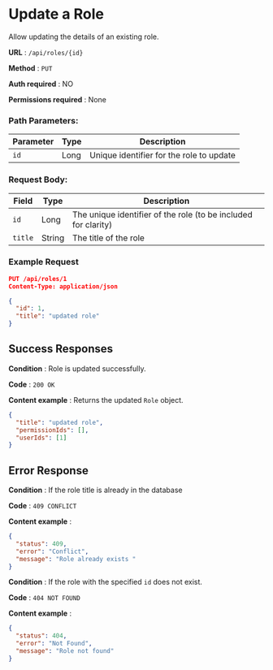# Update a Role

Allow updating the details of an existing role.

**URL** : `/api/roles/{id}`

**Method** : `PUT`

**Auth required** : NO

**Permissions required** : None

### Path Parameters:

| Parameter | Type | Description                              |
| --------- | ---- | ---------------------------------------- |
| `id`      | Long | Unique identifier for the role to update |

### Request Body:

| Field   | Type   | Description                                                    |
| ------- | ------ | -------------------------------------------------------------- |
| `id`    | Long   | The unique identifier of the role (to be included for clarity) |
| `title` | String | The title of the role                                          |

### Example Request

```json
PUT /api/roles/1
Content-Type: application/json

{
  "id": 1,
  "title": "updated role"
}
```

## Success Responses

**Condition** : Role is updated successfully.

**Code** : `200 OK`

**Content example** : Returns the updated `Role` object.

```json
{
  "title": "updated role",
  "permissionIds": [],
  "userIds": [1]
}
```

## Error Response

**Condition** : If the role title is already in the database

**Code** : `409 CONFLICT`

**Content example** :

```json
{
  "status": 409,
  "error": "Conflict",
  "message": "Role already exists "
}
```

**Condition** : If the role with the specified `id` does not exist.

**Code** : `404 NOT FOUND`

**Content example** :

```json
{
  "status": 404,
  "error": "Not Found",
  "message": "Role not found"
}
```
